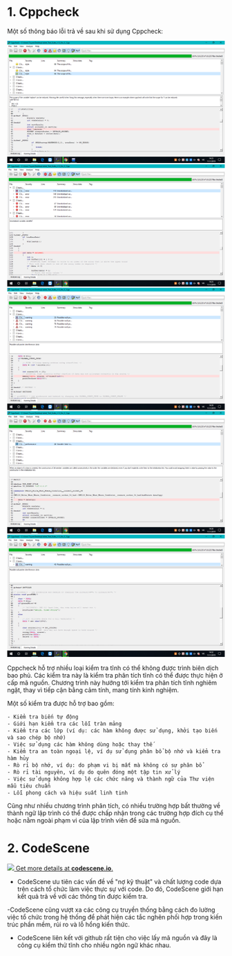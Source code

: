 # 1. Cppcheck
Một số thông báo lỗi trả về sau khi sử dụng Cppcheck:

<img src="check1.png">

<img src="check2.png">

<img src="check3.png">

<img src="check4.png">

<img src="check5.png">


Cppcheck hỗ trợ nhiều loại kiểm tra tĩnh có thể không được trình biên dịch bao phủ. Các kiểm tra này là kiểm tra phân tích tĩnh có thể được thực hiện ở cấp mã nguồn. Chương trình này hướng tới kiểm tra phân tích tĩnh nghiêm ngặt, thay vì tiếp cận bằng cảm tính, mang tính kinh nghiệm.

Một số kiểm tra được hỗ trợ bao gồm:

    - Kiểm tra biến tự động
    - Giới hạn kiểm tra các lỗi tràn mảng
    - Kiểm tra các lớp (ví dụ: các hàm không được sử dụng, khởi tạo biến và sao chép bộ nhớ)
    - Việc sử dụng các hàm không dùng hoặc thay thế
    - Kiểm tra an toàn ngoại lệ, ví dụ sử dụng phân bổ bộ nhớ và kiểm tra hàm hủy
    - Rò rỉ bộ nhớ, ví dụ: do phạm vi bị mất mà không có sự phân bổ
    - Rò rỉ tài nguyên, ví dụ do quên đóng một tập tin xử lý
    - Việc sử dụng không hợp lệ các chức năng và thành ngữ của Thư viện mẫu tiêu chuẩn
    - Lỗi phong cách và hiệu suất linh tinh

Cũng như nhiều chương trình phân tích, có nhiều trường hợp bất thường về thành ngữ lập trình có thể được chấp nhận trong các trường hợp đích cụ thể hoặc nằm ngoài phạm vi của lập trình viên để sửa mã nguồn.

# 2. CodeScene

[![](https://codescene.io/projects/5870/status.svg) Get more details at **codescene.io**.](https://codescene.io/projects/5870/jobs/16598/results)

- CodeScene ưu tiên các vấn đề về "nợ kỹ thuật" và chất lượng code dựa trên cách tổ chức làm việc thực sự với code. Do đó, CodeScene giới hạn kết quả trả về với các thông tin được kiểm tra.

-CodeScene cũng vượt xa các công cụ truyền thống bằng cách đo lường việc tổ chức trong hệ thống để phát hiện các tắc nghẽn phối hợp trong kiến trúc phần mềm, rủi ro  và lỗ hổng kiến thức.
- CodeScene liên kết với github rất tiện cho việc lấy mã nguồn và đây là công cụ kiểm thử tĩnh cho nhiều ngôn ngữ khác nhau.
